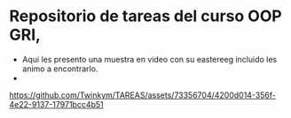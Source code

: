 # Repositorio de tareas del curso OOP GRI, 

- Aqui les presento una muestra en video con su eastereeg incluido les animo a encontrarlo.
- 


https://github.com/Twinkym/TAREAS/assets/73356704/4200d014-356f-4e22-9137-17971bcc4b51


